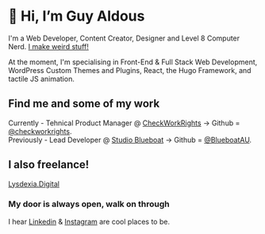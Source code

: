 # 👋 Hi, I’m Guy Aldous

I'm a Web Developer, Content Creator, Designer and Level 8 Computer Nerd. [I make weird stuff!](https://www.guyaldous.com/)

At the moment, I'm specialising in Front-End & Full Stack Web Development, WordPress Custom Themes and Plugins, React, the Hugo Framework, and tactile JS animation.

## Find me and some of my work 
Currently - Tehnical Product Manager @ [CheckWorkRights](https://checkworkrights.com.au) -> Github = [@checkworkrights](https://github.com/checkworkrights).
<br>Previously - Lead Developer @ [Studio Blueboat](https://blueboat.com.au/services/digital/) -> Github = [@BlueboatAU](https://github.com/BlueboatAU).

## I also freelance!
[Lysdexia.Digital](https://lysdexia.digital)

### My door is always open, walk on through
I hear [Linkedin](https://www.linkedin.com/in/guy-aldous-691612146/) & [Instagram](https://www.instagram.com/guyaldous/) are cool places to be.
